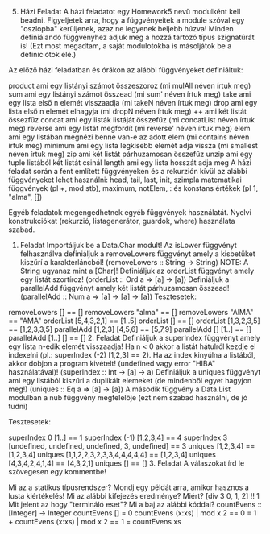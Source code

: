 5. Házi Feladat
A házi feladatot egy Homework5 nevű modulként kell beadni. Figyeljetek arra, hogy a függvényeitek a module szóval egy "oszlopba" kerüljenek, azaz ne legyenek beljebb húzva! Minden definiálandó függvényhez adjuk meg a hozzá tartozó típus szignatúrát is! (Ezt most megadtam, a saját modulotokba is másoljátok be a definíciótok elé.)

Az előző házi feladatban és órákon az alábbi függvényeket definiáltuk:

product ami egy listányi számot összeszoroz (mi mulAll néven írtuk meg)
sum ami egy listányi számot összead (mi sum' néven írtuk meg)
take ami egy lista első n elemét visszaadja (mi takeN néven írtuk meg)
drop ami egy lista első n elemét elhagyja (mi dropN néven írtuk meg)
++ ami két listát össezfűz
concat ami egy listák listáját összefűz (mi concatList néven írtuk meg)
reverse ami egy listát megfordít (mi reverse' néven írtuk meg)
elem ami egy listában megnézi benne van-e az adott elem (mi contains néven írtuk meg)
minimum ami egy lista legkisebb elemét adja vissza (mi smallest néven írtuk meg)
zip ami két listát párhuzamosan összefűz
unzip ami egy tuple listából két listát csinál
length ami egy lista hosszát adja meg
A házi feladat során a fent említett függvényeken és a rekurzión kívül az alábbi függvényeket lehet használni: head, tail, last, init, szimpla matematikai függvények (pl +, mod stb), maximum, notElem, : és konstans értékek (pl 1, "alma", [])

Egyéb feladatok megengedhetnek egyéb függvények használatát. Nyelvi konstrukciókat (rekurzió, listagenerátor, guardok, where) használata szabad.

1. Feladat
Importáljuk be a Data.Char modult! Az isLower függvényt felhasználva definiáljuk a removeLowers függvényt amely a kisbetűket kiszűrí a karakterláncból! (removeLowers :: String -> String) NOTE: A String ugyanaz mint a [Char]!
Definiáljuk az orderList függvényt amely egy listát szortíroz! (orderList :: Ord a => [a] -> [a])
Definiáljuk a parallelAdd függvényt amely két listát párhuzamosan összead! (parallelAdd :: Num a => [a] -> [a] -> [a])
Tesztesetek:

removeLowers [] == []
removeLowers "alma" == []
removeLowers "AlMA" == "AMA"
orderList [5,4,3,2,1] == [1..5]
orderList [] == []
orderList [1,3,2,3,5] == [1,2,3,3,5]
parallelAdd [1,2,3] [4,5,6] == [5,7,9]
parallelAdd [] [1..] == []
parallelAdd [1..] [] == []
2. Feladat
Definiáljuk a superIndex függvényt amely egy lista n-edik elemét visszaadja! Ha n < 0 akkor a listát hátulról kezdje el indexelni (pl.: superIndex (-2) [1,2,3] == 2). Ha az index kinyúlna a listából, akkor dobjon a program kivételt! (undefined vagy error "HIBA" használatával)! (superIndex :: Int -> [a] -> a)
Definiáljuk a uniques függvényt ami egy listából kiszűri a duplikált elemeket (de mindenből egyet hagyjon meg!) (uniques :: Eq a => [a] -> [a])
A második függvény a Data.List modulban a nub függvény megfelelője (ezt nem szabad használni, de jó tudni)

Tesztesetek:

superIndex 0 [1..] == 1
superIndex (-1) [1,2,3,4] == 4
superIndex 3 [undefined, undefined, undefined, 3, undefined] == 3
uniques [1,2,3,4] == [1,2,3,4]
uniques [1,1,2,2,3,2,3,3,4,4,4,4,4] == [1,2,3,4]
uniques [4,3,4,2,4,1,4] == [4,3,2,1]
uniques [] == []
3. Feladat
A válaszokat írd le szövegesen egy kommentbe!

Mi az a statikus típusrendszer?
Mondj egy példát arra, amikor hasznos a lusta kiértékelés!
Mi az alábbi kifejezés eredménye? Miért? [div 3 0, 1, 2] !! 1
Mit jelent az hogy "termináló eset"?
Mi a baj az alábbi kóddal?
countEvens :: [Integer] -> Integer
countEvens [] = 0
countEvens (x:xs)
  | mod x 2 == 0 = 1 + countEvens (x:xs)
  | mod x 2 == 1 = countEvens xs